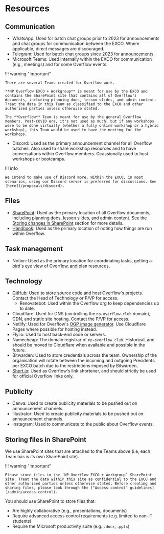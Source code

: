 # Resources

## Communication

- WhatsApp: Used for batch chat groups prior to 2023 for announcements and chat groups for communication between the EXCO. Where applicable, direct messages are discouraged.
- Telegram: Used for batch chat groups since 2023 for announcements.
- Microsoft Teams: Used internally within the EXCO for communication (e.g., meetings) and for some Overflow events.

!!! warning "Important"

    There are several Teams created for Overflow work.

    **NP Overflow EXCO + Workgroup** is meant for use by the EXCO and contains the SharePoint site that contains all of Overflow's documents, including planning docs, lesson slides, and admin content. Treat the data in this Team as classified to the EXCO and other authorised parties unless otherwise stated.

    The **Overflow** Team is meant for use by the general Overflow members. Post-COVID era, it's not used as much, but if any workshops were to be done virtually (whether a fully online workshop or a hybrid workshop), this Team would be used to have the meeting for the workshops.

- Discord: Used as the primary announcement channel for all Overflow batches. Also used to share workshop resources and to have conversations within Overflow members. Ocassionally used to host workshops or bootcamps.

!!! info

    We intend to make use of Discord more. Within the EXCO, in most scenarios, using our Discord server is preferred for discussions. See [here](/proposals/discord).

## Files

- [SharePoint](https://connectnpedu.sharepoint.com/:f:/r/sites/np-overflow/Shared%20Documents/General): Used as the primary location of all Overflow documents, including planning docs, lesson slides, and admin content. See the [Storing changes in SharePoint](#storing-files-in-sharepoint) section for more details.
- [Handbook](https://handbook.np-overflow.club): Used as the primary location of noting how things are run within Overflow.

## Task management

- Notion: Used as the primary location for coordinating tasks, getting a bird's eye view of Overflow, and plan resources.

## Technology

- [GitHub](https://github.com/np-overflow): Used to store source code and host Overflow's projects. Contact the Head of Technology or P/VP for access.
  - Renovatebot: Used within the Overflow org to keep dependencies up to date.
- Cloudflare: Used for DNS (controlling the `np-overflow.club` domain), CDN, and static site hosting. Contact the P/VP for access.
- Netlify: Used for Overflow's [OGP image generator](https://github.com/np-overflow/og). Use Cloudflare Pages where possible for hosting instead.
- Fly.io: Used to host back-end code or servers.
- Namecheap: The domain registrar of `np-overflow.club`. Historical, and should be moved to Cloudflare when available and possible in the future.
- Bitwarden: Used to store credentials across the team. Ownership of the organisation will rotate between the incoming and outgoing Presidents per EXCO batch due to the restrictions imposed by Bitwarden.
- [Short.io](https://go.np-overflow.club/admin): Used as Overflow's link shortener, and should strictly be used for official Overflow links only.

## Publicity

- Canva: Used to create publicity materials to be pushed out on announcement channels.
- Illustrator: Used to create publicity materials to be pushed out on announcement channels.
- Instagram: Used to communicate to the public about Overflow events.

## Storing files in SharePoint

We use SharePoint sites that are attached to the Teams above (i.e, each Team has is its own SharePoint site).

!!! warning "Important"

    Please store files in the `NP Overflow EXCO + Workgroup` SharePoint site. Treat the data within this site as confidential to the EXCO and other authorised parties unless otherwise stated. Before creating and sharing files, please look through the ["Access control" guidelines](/admin/access-control).

You should use SharePoint to store files that:

- Are highly collaborative (e.g., presentations, documents)
- Require advanced access control requirements (e.g. limited to non-IT students)
- Require the Microsoft productivity suite (e.g. `.docx`, `.pptx`)
